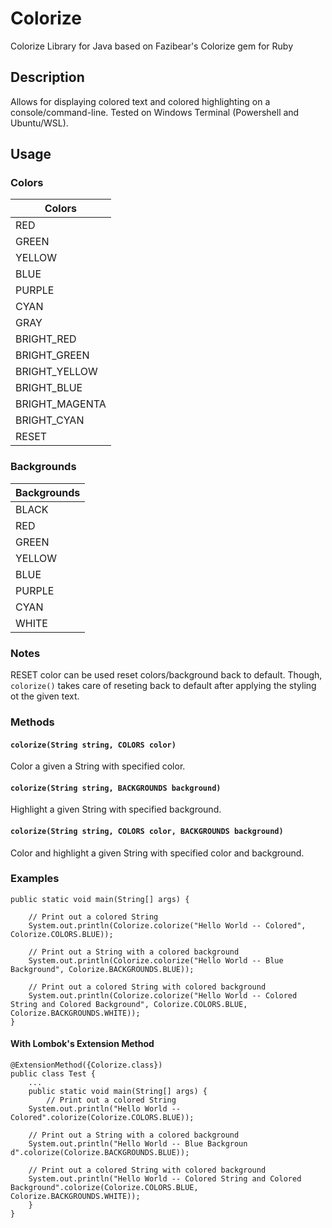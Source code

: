 # Colorize
Colorize Library for Java based on Fazibear's Colorize gem for Ruby

## Description
Allows for displaying colored text and colored highlighting on a console/command-line. Tested on Windows Terminal (Powershell and Ubuntu/WSL).

## Usage

### Colors

|Colors |
|-------|
| RED |
| GREEN |
| YELLOW |
| BLUE |
| PURPLE |
| CYAN |
| GRAY |
| BRIGHT_RED |
| BRIGHT_GREEN |
| BRIGHT_YELLOW |
| BRIGHT_BLUE |
| BRIGHT_MAGENTA |
| BRIGHT_CYAN |
| RESET |

### Backgrounds

| Backgrounds |
| ----------- |
| BLACK |
| RED |
| GREEN |
| YELLOW |
| BLUE |
| PURPLE |
| CYAN |
| WHITE |

### Notes

RESET color can be used reset colors/background back to default. Though, `colorize()` takes care of reseting back to default after applying the styling ot the given text.

### Methods

#### `colorize(String string, COLORS color)`
Color a given a String with specified color.

#### `colorize(String string, BACKGROUNDS background)`
Highlight a given String with specified background.

#### `colorize(String string, COLORS color, BACKGROUNDS background)`
Color and highlight a given String with specified color and background.

### Examples
```
public static void main(String[] args) {
    
    // Print out a colored String
    System.out.println(Colorize.colorize("Hello World -- Colored", Colorize.COLORS.BLUE));

    // Print out a String with a colored background
    System.out.println(Colorize.colorize("Hello World -- Blue Background", Colorize.BACKGROUNDS.BLUE));

    // Print out a colored String with colored background
    System.out.println(Colorize.colorize("Hello World -- Colored String and Colored Background", Colorize.COLORS.BLUE, Colorize.BACKGROUNDS.WHITE));
}
```

#### With Lombok's Extension Method
```
@ExtensionMethod({Colorize.class})
public class Test {
    ...
    public static void main(String[] args) {
        // Print out a colored String
    System.out.println("Hello World -- Colored".colorize(Colorize.COLORS.BLUE));

    // Print out a String with a colored background
    System.out.println("Hello World -- Blue Backgroun   d".colorize(Colorize.BACKGROUNDS.BLUE));

    // Print out a colored String with colored background
    System.out.println("Hello World -- Colored String and Colored Background".colorize(Colorize.COLORS.BLUE, Colorize.BACKGROUNDS.WHITE));
    }
}
```
